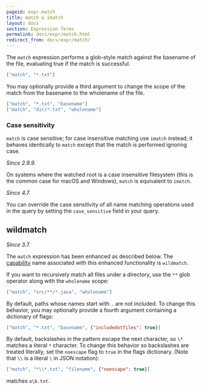 ```yaml
---
pageid: expr.match
title: match & imatch
layout: docs
section: Expression Terms
permalink: docs/expr/match.html
redirect_from: docs/expr/match/
---
```


The `match` expression performs a glob-style match against the basename of
the file, evaluating true if the match is successful.

```json
["match", "*.txt"]
```

You may optionally provide a third argument to change the scope of the match
from the basename to the wholename of the file.

```json
["match", "*.txt", "basename"]
["match", "dir/*.txt", "wholename"]
```

### Case sensitivity

`match` is case sensitive; for case insensitive matching use `imatch` instead;
it behaves identically to `match` except that the match is performed ignoring
case.

*Since 2.9.9.*

On systems where the watched root is a case insensitive filesystem (this is the
common case for macOS and Windows), `match` is equivalent to `imatch`.

*Since 4.7.*

You can override the case sensitivity of all name matching operations used
in the query by setting the `case_sensitive` field in your query.

## wildmatch

*Since 3.7.*

The `match` expression has been enhanced as described below.  The
[capability](/watchman/docs/capabilities.html) name associated with this
enhanced functionality is `wildmatch`.

If you want to recursively match all files under a directory, use the `**`
glob operator along with the `wholename` scope:

```json
["match", "src/**/*.java", "wholename"]
```

By default, paths whose names start with `.` are not included. To
change this behavior, you may optionally provide a fourth argument
containing a dictionary of flags:

```json
["match", "*.txt", "basename", {"includedotfiles": true}]
```

By default, backslashes in the pattern escape the next character, so
`\*` matches a literal `*` character. To change this behavior so
backslashes are treated literally, set the `noescape` flag to `true`
in the flags dictionary. (Note that `\\` is a literal `\` in JSON notation):

```json
["match", "*\\*.txt", "filename", {"noescape": true}]
```

matches `a\b.txt`.

